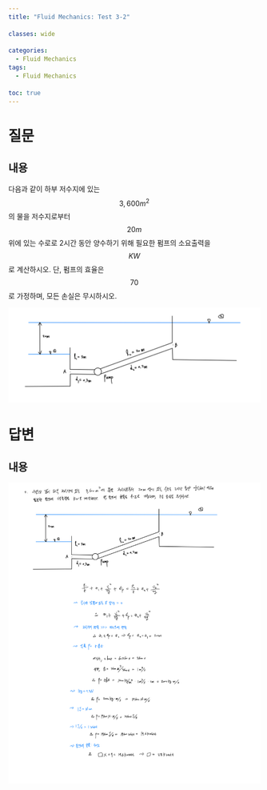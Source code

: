 ```yaml
---
title: "Fluid Mechanics: Test 3-2"

classes: wide

categories:
  - Fluid Mechanics
tags:
  - Fluid Mechanics

toc: true
---
```


# 질문

## 내용

다음과 같이 하부 저수지에 있는 $$3,600m^{2}$$의 물을 저수지로부터 $$20m$$ 위에 있는 수로로 2시간 동안 양수하기 위해 필요한 펌프의 소요출력을 $$KW$$로 계산하시오. 단, 펌프의 효율은 $$70%$$로 가정하며, 모든 손실은 무시하시오.

![Figure](/assets/images/fluid/test_3/test_2-figure.png)

# 답변

## 내용

![Answer](/assets/images/fluid/test_3/test_2.png)